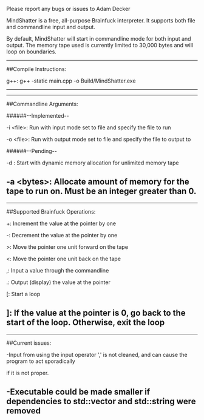 Please report any bugs or issues to Adam Decker

MindShatter is a free, all-purpose Brainfuck interpreter.
It supports both file and commandline input and output.

By default, MindShatter will start in commandline mode for both input and output.
The memory tape used is currently limited to 30,000 bytes and will loop on boundaries.



-------------------------------------------------------------------------------------------------------------
##Compile Instructions:

g++:
    g++ -static main.cpp -o Build/MindShatter.exe
	
-------------------------------------------------------------------------------------------------------------


-------------------------------------------------------------------------------------------------------------
##Commandline Arguments:

######--Implemented--

-i <file\>: Run with input mode set to file and specify the file to run

-o <file\>: Run with output mode set to file and specify the file to output to

######--Pending--

-d : Start with dynamic memory allocation for unlimited memory tape

-a <bytes\>: Allocate <bytes> amount of memory for the tape to run on. Must be an integer greater than 0.
-------------------------------------------------------------------------------------------------------------


-------------------------------------------------------------------------------------------------------------
##Supported Brainfuck Operations:

+: Increment the value at the pointer by one

-: Decrement the value at the pointer by one

\>: Move the pointer one unit forward on the tape

<: Move the pointer one unit back on the tape

,: Input a value through the commandline

.: Output (display) the value at the pointer

[: Start a loop

]: If the value at the pointer is 0, go back to the start of the loop. Otherwise, exit the loop
--------------------------------------------------------------------------------------------------------------


--------------------------------------------------------------------------------------------------------------
##Current issues:

-Input from using the input operator ',' is not cleaned, and can cause the program to act sporadically

 if it is not proper.
 
-Executable could be made smaller if dependencies to std::vector and std::string were removed
--------------------------------------------------------------------------------------------------------------